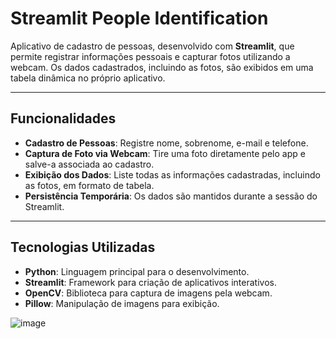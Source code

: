 # Streamlit People Identification

Aplicativo de cadastro de pessoas, desenvolvido com **Streamlit**, que permite registrar informações pessoais e capturar fotos utilizando a webcam. Os dados cadastrados, incluindo as fotos, são exibidos em uma tabela dinâmica no próprio aplicativo.

---

## **Funcionalidades**
- **Cadastro de Pessoas**: Registre nome, sobrenome, e-mail e telefone.
- **Captura de Foto via Webcam**: Tire uma foto diretamente pelo app e salve-a associada ao cadastro.
- **Exibição dos Dados**: Liste todas as informações cadastradas, incluindo as fotos, em formato de tabela.
- **Persistência Temporária**: Os dados são mantidos durante a sessão do Streamlit.

---

## **Tecnologias Utilizadas**
- **Python**: Linguagem principal para o desenvolvimento.
- **Streamlit**: Framework para criação de aplicativos interativos.
- **OpenCV**: Biblioteca para captura de imagens pela webcam.
- **Pillow**: Manipulação de imagens para exibição.

![image](https://github.com/user-attachments/assets/61f40b23-b4c9-4e64-957e-0b2979d7349c)
